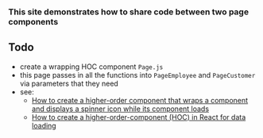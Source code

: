 ### This site demonstrates how to share code between two page components

## Todo

- create a wrapping HOC component `Page.js`
- this page passes in all the functions into `PageEmployee` and `PageCustomer` via parameters that they need
- see:
	- [How to create a higher-order component that wraps a component and displays a spinner icon while its component loads](https://edwardtanguay.netlify.app/howtos?id=477)
	- [How to create a higher-order-component (HOC) in React for data loading](https://edwardtanguay.netlify.app/howtos?id=474)
